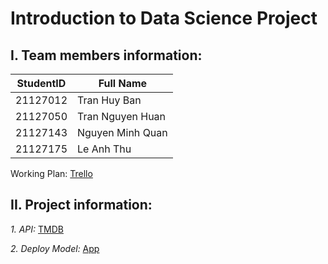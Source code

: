 # Introduction to Data Science Project

## I. Team members information:

StudentID|Full Name
-|-
21127012|Tran Huy Ban
21127050|Tran Nguyen Huan
21127143|Nguyen Minh Quan
21127175|Le Anh Thu

Working Plan: [Trello](https://trello.com/b/OZv1cijH/main)

## II. Project information:
*1. API:*
[TMDB](https://developer.themoviedb.org/docs)

*2. Deploy Model:*
[App](#https://i2ds-movie-recommendation-project.streamlit.app/)
